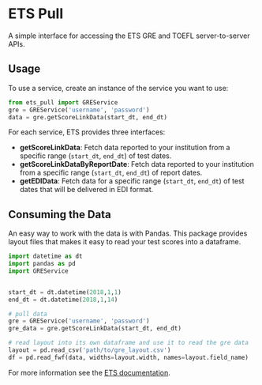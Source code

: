 # ETS Pull

A simple interface for accessing the ETS GRE and TOEFL server-to-server APIs.


## Usage
To use a service, create an instance of the service you want to use:

```python
from ets_pull import GREService
gre = GREService('username', 'password')
data = gre.getScoreLinkData(start_dt, end_dt)
```
    
For each service, ETS provides three interfaces:

- **getScoreLinkData**: Fetch data reported to your institution from a specific range (`start_dt`, `end_dt`) of test dates.
- **getScoreLinkDataByReportDate**: Fetch data reported to your institution from a specific range (`start_dt`, `end_dt`) of report dates.
- **getEDIData**: Fetch data for a specific range (`start_dt`, `end_dt`) of test dates that will be delivered in EDI format.

## Consuming the Data
An easy way to work with the data is with Pandas. This package provides layout files that makes it easy to read your test scores into a dataframe.

```Python
import datetime as dt
import pandas as pd
import GREService


start_dt = dt.datetime(2018,1,1)
end_dt = dt.datetime(2018,1,14)

# pull data
gre = GREService('username', 'password')
gre_data = gre.getScoreLinkData(start_dt, end_dt)

# read layout into its own dataframe and use it to read the gre data
layout = pd.read_csv('path/to/gre_layout.csv')
df = pd.read_fwf(data, widths=layout.width, names=layout.field_name)
```


For more information see the [ETS documentation](https://www.ets.org/portal/scores-server/).